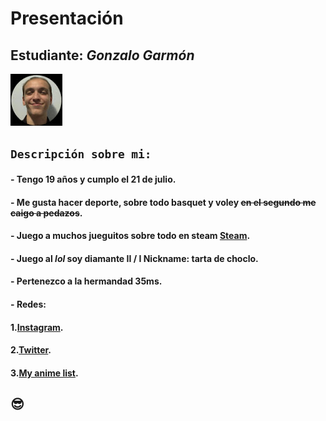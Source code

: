# **Presentación**

## **Estudiante:** _Gonzalo Garmón_
![mi foto](Foto.jpeg)

## `Descripción sobre mi:`
#### - Tengo 19 años y cumplo el 21 de julio.
#### - Me gusta hacer deporte, sobre todo basquet y voley ~~en el segundo me caigo a pedazos~~.
#### - Juego a muchos jueguitos sobre todo en steam [Steam](https://steamcommunity.com/profiles/76561198300100100/).
#### - Juego al _lol_ soy diamante II / I **Nickname:** tarta de choclo.
#### - Pertenezco a la hermandad 35ms.
#### - **Redes:**
#### 1.[Instagram](https://www.instagram.com/gonzagarmon/?hl=es-la).
#### 2.[Twitter](https://twitter.com/GarmonGonzalo).
#### 3.[My anime list](https://myanimelist.net/profile/Falsehud).


## :sunglasses:
 